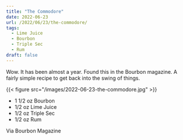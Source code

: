 ```yaml
---
title: "The Commodore"
date: 2022-06-23
url: /2022/06/23/the-commodore/
tags:
  - Lime Juice
  - Bourbon
  - Triple Sec
  - Rum
draft: false
---
```


Wow. It has been almost a year. Found this in the Bourbon magazine. A fairly simple recipe to get back into the swing of things.


{{< figure src="/images/2022-06-23-the-commodore.jpg" >}}

* 1 1/2 oz Bourbon
* 1/2 oz Lime Juice
* 1/2 oz Triple Sec
* 1/2 oz Rum

Via Bourbon Magazine

